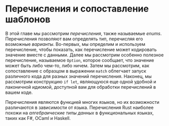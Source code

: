 <!-- # Enums and Pattern Matching -->
# Перечисления и сопоставление шаблонов

<!-- In this chapter we’ll look at *enumerations*, also referred to as *enums*.
Enums allow you to define a type by enumerating its possible *variants*. First,
we’ll define and use an enum to show how an enum can encode meaning along with
data. Next, we’ll explore a particularly useful enum, called `Option`, which
expresses that a value can be either something or nothing. Then we’ll look at
how pattern matching in the `match` expression makes it easy to run different
code for different values of an enum. Finally, we’ll cover how the `if let`
construct is another convenient and concise idiom available to you to handle
enums in your code. -->
В этой главе мы рассмотрим *перечисления*, также называемые *enums*.
Перечисления позволяют вам определять тип, перечисляя его возможные *варианты*.
Во-первых, мы определим и используем перечисление, чтобы показать, как перечисление
может кодировать значение вместе с данными. Далее мы рассмотрим особенно
полезное перечисление, называемое `Option`, которое сообщает, что значение может
быть либо чем-то, либо ничем. Затем мы рассмотрим, как сопоставление с образцом
в выражении `match` облегчает запуск различного кода для разных значений перечисления.
Наконец, мы рассмотрим конструкцию `if let`, являющуюся еще одной удобной
и лаконичной идиомой, доступной вам для обработки перечислений в вашем коде.

<!-- Enums are a feature in many languages, but their capabilities differ in each
language. Rust’s enums are most similar to *algebraic data types* in functional
languages, such as F#, OCaml, and Haskell. -->
Перечисления являются функцией многих языков, но их возможности различаются в
зависимости от языка. Перечисления Rust наиболее похожи на *алгебраические типы
данных* в функциональных языках, таких как F#, OCaml и Haskell.

